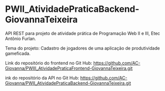 # PWII_AtividadePraticaBackend-GiovannaTeixeira
API REST para projeto de atividade prática de Programação Web II e III, Etec Antônio Furlan.

Tema do projeto:
Cadastro de jogadores de uma aplicação de produtividade gameficada.

Link do repositório do frontend no Git Hub:
https://github.com/AC-Giovanna/PWIII_AtividadePraticaFrontend-GiovannaTeixeira.git

ink do repositório da API no Git Hub:
https://github.com/AC-Giovanna/PWII_AtividadePraticaBackend-GiovannaTeixeira.git

